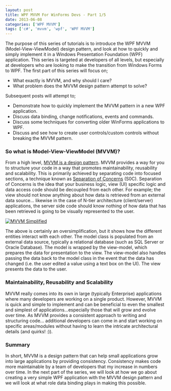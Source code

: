 ```yaml
---
layout: post
title: WPF MVVM For WinForms Devs - Part 1/5
date: 2013-06-08
categories: ['WPF MVVM']
tags: ['c#', 'mvvm', 'wpf', 'WPF MVVM']
---
```


The purpose of this series of tutorials is to introduce the WPF MVVM (Model-View-ViewModel) design pattern, and look at how to quickly and simply implement it in a Windows Presentation Foundation (WPF) application. This series is targeted at developers of all levels, but especially at developers who are looking to make the transition from Windows Forms to WPF. The first part of this series will focus on;

- What exactly is MVVM, and why should I care?
- What problem does the MVVM design pattern attempt to solve?

Subsequent posts will attempt to;

- Demonstrate how to quickly implement the MVVM pattern in a new WPF application.
- Discuss data binding, change notifications, events and commands.
- Discuss some techniques for converting older WinForms applications to WPF.
- Discuss and see how to create user controls/custom controls without breaking the MVVM pattern.

### So what is Model-View-ViewModel (MVVM)?

From a high level, [MVVM is a design pattern](http://en.wikipedia.org/wiki/MVVM 'Model-View-ViewModel'). MVVM provides a way for you to structure your code in a way that promotes maintainability, reusability and scalability. This is primarily achieved by separating code into focused sections, a technique known as [Separation of Concerns](http://en.wikipedia.org/wiki/Separation_of_concerns 'Separation of Concerns') (S0C). Separation of Concerns is the idea that your business logic, view (UI) specific logic and data access code should be decoupled from each other. For example; the view should not know anything about how data is retrieved from an external data source... likewise in the case of N-tier architecture (client/server) applications, the server side code should know nothing of how data that has been retrieved is going to be visually represented to the user.

[![MVVM Simplified](https://developerhandbook.com/wp-content/uploads/2013/05/mvvm-simplification1.jpg)](mvvm-simplification1.jpg)

The above is certainly an oversimplification, but it shows how the different entities interact with each other. The model class is populated from an external data source, typically a relational database (such as SQL Server or Oracle Database). The model is wrapped by the view-model, which prepares the data for presentation to the view. The view-model also handles passing the data back to the model class in the event that the data has changed (i.e. the user edited a value using a text box on the UI). The view presents the data to the user.

### Maintainability, Reusability and Scalability

MVVM really comes into its own in large (typically Enterprise) applications where many developers are working on a single product. However, MVVM is quick and simple to implement and can be beneficial to even the smallest and simplest of applications...especially those that will grow and evolve over time. As MVVM provides a consistent approach to writing and structuring code... additional developers can come in and start working on specific areas/modules without having to learn the intricate architectural details (and quirks! :)).

### Summary

In short, MVVM is a design pattern that can help small applications grow into large applications by providing consistency. Consistency makes code more maintainable by a team of developers that my increase in numbers over time. In the next part of the series, we will look at how we go about creating a very simple WPF application with the MVVM design pattern and we will look at what role data binding plays in making this possible.
